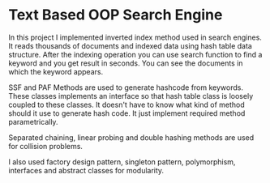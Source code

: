 # Text Based OOP Search Engine

In this project I implemented inverted index method used in search engines. It reads thousands of documents and indexed data using hash table data structure.
After the indexing operation you can use search function to find a keyword and you get result in seconds. You can see the documents in which the keyword appears.

SSF and PAF Methods are used to generate hashcode from keywords. These classes implements an interface so that hash table class is loosely coupled to these classes. It doesn't have to know what kind of method should it use to generate hash code. It just implement required method parametrically.

Separated chaining, linear probing and double hashing methods are used for collision problems.

I also used factory design pattern, singleton pattern, polymorphism, interfaces and abstract classes for modularity.
